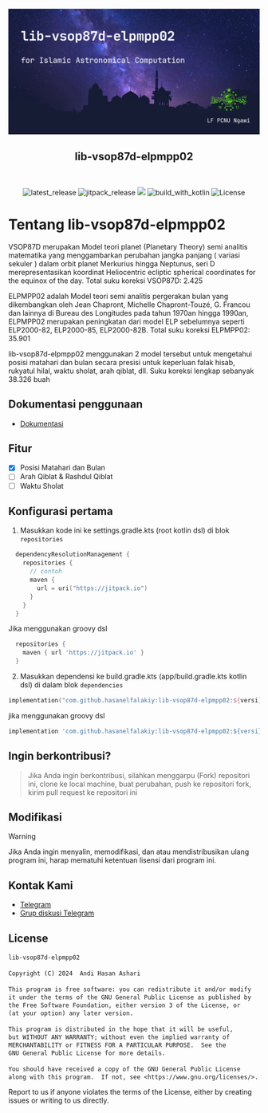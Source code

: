 <p align="center">
  <img src="./img/banner_vsop87d_elpmpp02.png" alt="app_banner"/>
</p>

<h2 align="center"><b>lib-vsop87d-elpmpp02</b></h2>
<p align="center">
<p><br>

<p align="center">
<!-- Latest release -->
<img src="https://img.shields.io/github/v/release/hasanelfalakiy/lib-vsop87d-elpmpp02?include_releases&label=latest%20release&style=for-the-badge&color=brightgreen" alt="latest_release"/>
<!-- Jitpack release -->
<img src="https://img.shields.io/jitpack/v/hasanelfalakiy/lib-vsop87d-elpmpp02.svg?style=for-the-badge&color=brightgreen" alt="jitpack_release">
<!-- Github Repo size -->
<img src="https://img.shields.io/github/repo-size/hasanelfalakiy/lib-vsop87d-elpmpp02?style=for-the-badge">
<!-- Build with Kotlin -->
<img src="https://img.shields.io/badge/Kotlin-C116E3?&style=for-the-badge&logo=kotlin&logoColor=white" alt="build_with_kotlin">
<!-- License -->
<img src="https://img.shields.io/github/license/hasanelfalakiy/lib-vsop87d-elpmpp02?color=blue&style=for-the-badge&color=brightgreen" alt="License">
</p>

# Tentang lib-vsop87d-elpmpp02

VSOP87D merupakan Model teori planet (Planetary Theory) semi analitis matematika yang menggambarkan perubahan jangka panjang ( variasi sekuler ) dalam orbit planet Merkurius hingga Neptunus,
seri D merepresentasikan koordinat Heliocentric ecliptic spherical coordinates for the equinox of the day. Total suku koreksi VSOP87D: 2.425

ELPMPP02 adalah Model teori semi analitis pergerakan bulan yang dikembangkan oleh Jean Chapront, Michelle Chapront-Touzé, G. Francou dan lainnya di Bureau des Longitudes pada tahun 1970an hingga 1990an, ELPMPP02 merupakan peningkatan dari model ELP sebelumnya seperti ELP2000-82, ELP2000-85, ELP2000-82B. Total suku koreksi ELPMPP02: 35.901

lib-vsop87d-elpmpp02 menggunakan 2 model tersebut untuk mengetahui posisi matahari dan bulan secara presisi untuk keperluan falak hisab, rukyatul hilal, waktu sholat, arah qiblat, dll. Suku koreksi lengkap sebanyak 38.326 buah

## Dokumentasi penggunaan

- [Dokumentasi](https://hasanelfalakiy.github.io/lib-vsop87d-elpmpp02/)

## Fitur

- [x] Posisi Matahari dan Bulan
- [ ] Arah Qiblat & Rashdul Qiblat
- [ ] Waktu Sholat

## Konfigurasi pertama

1. Masukkan kode ini ke settings.gradle.kts (root kotlin dsl) di blok ```repositories```
```kotlin.kts
  dependencyResolutionManagement {
    repositories {
      // contoh
      maven {
        url = uri("https://jitpack.io")
      }
    }
  }
```
Jika menggunakan groovy dsl
```groovy
  repositories {
    maven { url 'https://jitpack.io' }
  }
```
2. Masukkan dependensi ke build.gradle.kts (app/build.gradle.kts kotlin dsl)
di dalam blok ```dependencies``` 

```kotlin.kts
implementation("com.github.hasanelfalakiy:lib-vsop87d-elpmpp02:${versi}")
```
jika menggunakan groovy dsl
```groovy
implementation 'com.github.hasanelfalakiy:lib-vsop87d-elpmpp02:${versi}'
```

## Ingin berkontribusi?
> Jika Anda ingin berkontribusi, silahkan menggarpu (Fork) repositori ini, clone ke local machine, buat perubahan, push ke repositori fork, kirim pull request ke repositori ini

## Modifikasi
> [!WARNING]
>
> Jika Anda ingin menyalin, memodifikasi, dan atau mendistribusikan ulang program ini, harap mematuhi ketentuan lisensi dari program ini.

## Kontak Kami

- [Telegram](https://t.me/moonelfalakiy)
- [Grup diskusi Telegram](https://t.me/moonlight_studio01/9)

## License

```
lib-vsop87d-elpmpp02

Copyright (C) 2024  Andi Hasan Ashari

This program is free software: you can redistribute it and/or modify
it under the terms of the GNU General Public License as published by
the Free Software Foundation, either version 3 of the License, or
(at your option) any later version.

This program is distributed in the hope that it will be useful,
but WITHOUT ANY WARRANTY; without even the implied warranty of
MERCHANTABILITY or FITNESS FOR A PARTICULAR PURPOSE.  See the
GNU General Public License for more details.

You should have received a copy of the GNU General Public License
along with this program.  If not, see <https://www.gnu.org/licenses/>.
```
Report to us if anyone violates the terms of the License, either by creating issues or writing to us directly.
